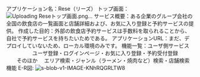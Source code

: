 アプリケーション名：Rese（リーズ）
トップ画面：
![Uploading Reseトップ画面.png…]()
サービス概要：ある企業のグループ会社の全国の飲食店の一覧画面と店舗詳細および、お気に入り登録と予約サービスの提供。
作成した目的：外部の飲食店予約サービスは手数料を取られることから、自社で予約サービスを持ちたいためである。
アプリケーションURL：まだ、デプロイしていないため、ローカル環境のみです。
機能一覧：ユーザ側サービス
　　　　　ユーザ登録・ログインページ・お気に入り登録・予約受付登録
     　　そのほか
       　エリア検索・ジャンル（ラーメン・焼肉など）検索・店舗検索機能
E-R図:
![s-blob-v1-IMAGE-KNhRQGRLTW8](https://github.com/user-attachments/assets/adf1e120-dd6a-4a8b-93c2-e8bb5a3269a4)
